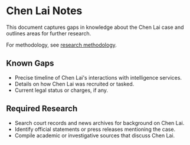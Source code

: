 # Chen Lai Notes

This document captures gaps in knowledge about the Chen Lai case and outlines areas for further research.

For methodology, see [research methodology](../../research/README.md).

## Known Gaps
- Precise timeline of Chen Lai's interactions with intelligence services.
- Details on how Chen Lai was recruited or tasked.
- Current legal status or charges, if any.

## Required Research
- Search court records and news archives for background on Chen Lai.
- Identify official statements or press releases mentioning the case.
- Compile academic or investigative sources that discuss Chen Lai.
